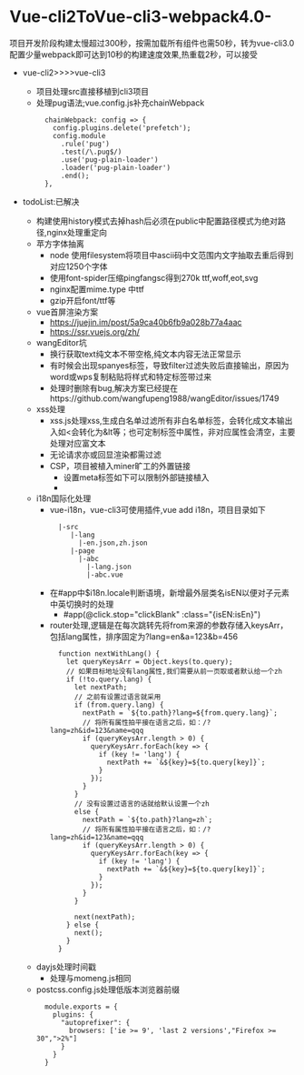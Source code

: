 # Vue-cli2ToVue-cli3-webpack4.0-
项目开发阶段构建太慢超过300秒，按需加载所有组件也需50秒，转为vue-cli3.0配置少量webpack即可达到10秒的构建速度效果,热重载2秒，可以接受
- vue-cli2>>>>vue-cli3
  - 项目处理src直接移植到cli3项目
  - 处理pug语法;vue.config.js补充chainWebpack
    ```
      chainWebpack: config => {
        config.plugins.delete('prefetch');
        config.module
          .rule('pug')
          .test(/\.pug$/)
          .use('pug-plain-loader')
          .loader('pug-plain-loader')
          .end();
      },
    ```
  
- todoList:已解决
  - 构建使用history模式去掉hash后必须在public中配置路径模式为绝对路径,nginx处理重定向
  - 苹方字体抽离
    - node 使用filesystem将项目中ascii码中文范围内文字抽取去重后得到对应1250个字体
    - 使用font-spider压缩pingfangsc得到270k ttf,woff,eot,svg
    - nginx配置mime.type 中ttf
    - gzip开启font/ttf等
  - vue首屏渲染方案
    - https://juejin.im/post/5a9ca40b6fb9a028b77a4aac
    - https://ssr.vuejs.org/zh/
  - wangEditor坑
    - 换行获取text纯文本不带空格,纯文本内容无法正常显示
    - 有时候会出现spanyes标签，导致filter过滤失败后直接输出，原因为word或wps复制粘贴将样式和特定标签带过来
    - 处理时删除有bug,解决方案已经提在https://github.com/wangfupeng1988/wangEditor/issues/1749
  - xss处理
    - xss.js处理xss,生成白名单过滤所有非白名单标签，会转化成文本输出入如<会转化为&lt等；也可定制标签中属性，非对应属性会清空，主要处理对应富文本
    - 无论请求亦或回显渲染都需过滤
    - CSP，项目被植入miner旷工的外置链接
      - 设置meta标签如下可以限制外部链接植入
      - <meta http-equiv="Content-Security-Policy" content="script-src 'self' 'unsafe-inline' 'unsafe-eval'; object-src 'none'; style-src 'self' 'unsafe-inline';">
  - i18n国际化处理
    - vue-i18n，vue-cli3可使用插件,vue add i18n，项目目录如下
      ```
        |-src
           |-lang
             |-en.json,zh.json
           |-page
             |-abc
               |-lang.json
               |-abc.vue
      ```
    - 在#app中$i18n.locale判断语境，新增最外层类名isEN以便对子元素中英切换时的处理
      - #app(@click.stop="clickBlank" :class="{isEN:isEn}")
    - router处理,逻辑是在每次跳转先将from来源的参数存储入keysArr，包括lang属性，排序固定为?lang=en&a=123&b=456
      ```
        function nextWithLang() {
          let queryKeysArr = Object.keys(to.query);
          // 如果目标地址没有lang属性,我们需要从前一页取或者默认给一个zh
          if (!to.query.lang) {
            let nextPath;
            // 之前有设置过语言就采用
            if (from.query.lang) {
              nextPath = `${to.path}?lang=${from.query.lang}`;
              // 将所有属性拍平接在语言之后，如：/?lang=zh&id=123&name=qqq
              if (queryKeysArr.length > 0) {
                queryKeysArr.forEach(key => {
                  if (key != 'lang') {
                    nextPath += `&${key}=${to.query[key]}`;
                  }
                });
              }
            }
            // 没有设置过语言的话就给默认设置一个zh
            else {
              nextPath = `${to.path}?lang=zh`;
              // 将所有属性拍平接在语言之后，如：/?lang=zh&id=123&name=qqq
              if (queryKeysArr.length > 0) {
                queryKeysArr.forEach(key => {
                  if (key != 'lang') {
                    nextPath += `&${key}=${to.query[key]}`;
                  }
                });
              }
            }

            next(nextPath);
          } else {
            next();
          }
        }
      ```
  - dayjs处理时间戳
    - 处理与momeng.js相同 
  - postcss.config.js处理低版本浏览器前缀
    ```
      module.exports = {
        plugins: {
          "autoprefixer": {
            browsers: ['ie >= 9', 'last 2 versions',"Firefox >= 30",">2%"]
          }
        }
      }
    ```
